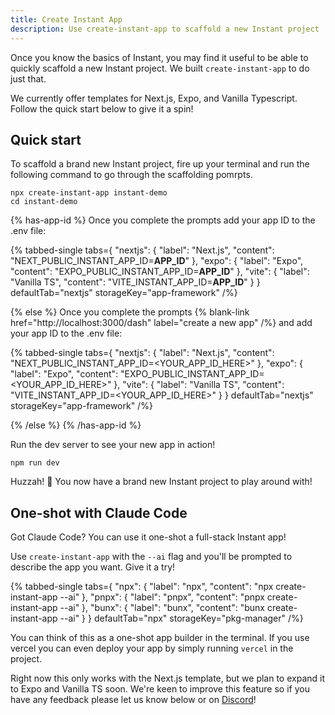 ```yaml
---
title: Create Instant App
description: Use create-instant-app to scaffold a new Instant project
---
```


Once you know the basics of Instant, you may find it useful to be able to
quickly scaffold a new Instant project. We built `create-instant-app` to do just
that.

We currently offer templates for Next.js, Expo, and Vanilla Typescript. Follow the quick start below to give it a spin!

## Quick start

To scaffold a brand new Instant project, fire up your terminal and run the following command to go through the scaffolding pomrpts.

```shell {% showCopy=true %}
npx create-instant-app instant-demo
cd instant-demo
```

{% has-app-id %}
Once you complete the prompts add your app ID to the .env file:

{% tabbed-single tabs={
  "nextjs": { "label": "Next.js", "content": "NEXT_PUBLIC_INSTANT_APP_ID=__APP_ID__" },
  "expo": { "label": "Expo", "content": "EXPO_PUBLIC_INSTANT_APP_ID=__APP_ID__" },
  "vite": { "label": "Vanilla TS", "content": "VITE_INSTANT_APP_ID=__APP_ID__" }
} defaultTab="nextjs" storageKey="app-framework" /%}

{% else %}
Once you complete the prompts {% blank-link href="http://localhost:3000/dash" label="create a new app" /%} and add your app ID to the .env file:

{% tabbed-single tabs={
  "nextjs": { "label": "Next.js", "content": "NEXT_PUBLIC_INSTANT_APP_ID=<YOUR_APP_ID_HERE>" },
  "expo": { "label": "Expo", "content": "EXPO_PUBLIC_INSTANT_APP_ID=<YOUR_APP_ID_HERE>" },
  "vite": { "label": "Vanilla TS", "content": "VITE_INSTANT_APP_ID=<YOUR_APP_ID_HERE>" }
} defaultTab="nextjs" storageKey="app-framework" /%}

{% /else %}
{% /has-app-id %}

Run the dev server to see your new app in action!

```shell
npm run dev
```

Huzzah! 🎉 You now have a brand new Instant project to play around with!

## One-shot with Claude Code

Got Claude Code? You can use it one-shot a full-stack Instant app!

Use `create-instant-app` with the `--ai` flag and you'll be prompted to describe the app you want. Give it a try!

{% tabbed-single tabs={
  "npx": { "label": "npx", "content": "npx create-instant-app --ai" },
  "pnpx": { "label": "pnpx", "content": "pnpx create-instant-app --ai" },
  "bunx": { "label": "bunx", "content": "bunx create-instant-app --ai" }
} defaultTab="npx" storageKey="pkg-manager" /%}

You can think of this as a one-shot app builder in the terminal. If you use
vercel you can even deploy your app by simply running `vercel` in the project.

Right now this only works with the Next.js template, but we plan to expand it to
Expo and Vanilla TS soon. We're keen to improve this feature so if you have any
feedback please let us know below or on [Discord](https://discord.com/invite/VU53p7uQcE)!
